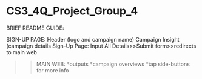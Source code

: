 # CS3_4Q_Project_Group_4
BRIEF README GUIDE:

SIGN-UP PAGE:
Header (logo and campaign name)
Campaign Insight (campaign details
Sign-Up Page: Input All Details>>Submit form>>redirects to main web
>>MAIN WEB:
*outputs
*campaign overviews
*tap side-buttons for more info
